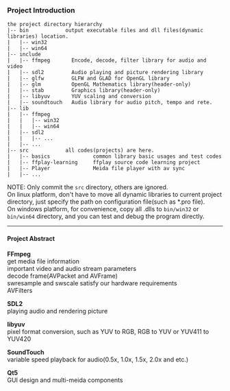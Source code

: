 ### Project Introduction

```
the project directory hierarchy
|-- bin            output executable files and dll files(dynamic libraries) location.
|   |-- win32
|   |-- win64
|-- include
|   |-- ffmpeg       Encode, decode, filter library for audio and video
|   |-- sdl2         Audio playing and picture rendering library
|   |-- glfw         GLFW and GLAD for OpenGL library
|   |-- glm          OpenGL Mathematics library(header-only)
|   |-- stab         Graphics library(header-only)
|   |-- libyuv       YUV scaling and conversion
|   |-- soundtouch   Audio library for audio pitch, tempo and rete.
|-- lib
|   |-- ffmpeg
|   |   |-- win32
|   |   |-- win64
|   |-- sdl2
|   |   |-- ...
|   |-- ...
|-- src            all codes(projects) are here.
|   |-- basics              common library basic usages and test codes
|   |-- ffplay-learning     ffplay source code learning project
|   |-- Player              Meida file player with av sync
|   |-- ...
```

NOTE: Only commit the `src` directory, others are ignored.  
On linux platform, don't have to move all dynamic libraries to current project directory,
just specify the path on configuration file(such as *.pro file).  
On windows platform, for convenience, copy all .dlls to `bin/win32` or `bin/win64` directory, and you can
test and debug the program directly.

---
#### Project Abstract
**FFmpeg**  
get media file information  
important video and audio stream parameters  
decode frame(AVPacket and AVFrame)  
swresample and swscale satisfy our hardware requirements  
AVFilters  

**SDL2**  
playing audio and rendering picture  

**libyuv**  
pixel format conversion, such as YUV to RGB, RGB to YUV or YUV411 to YUV420  

**SoundTouch**  
variable speed playback for audio(0.5x, 1.0x, 1.5x, 2.0x and etc.)  

**Qt5**  
GUI design and multi-meida components  